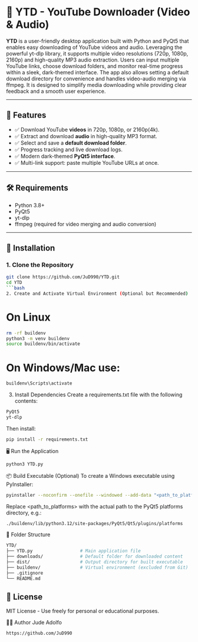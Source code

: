 # 🎥 YTD - YouTube Downloader (Video & Audio)

**YTD** is a user-friendly desktop application built with Python and PyQt5 that enables easy downloading of YouTube videos and audio. Leveraging the powerful yt-dlp library, it supports multiple video resolutions (720p, 1080p, 2160p) and high-quality MP3 audio extraction. Users can input multiple YouTube links, choose download folders, and monitor real-time progress within a sleek, dark-themed interface. The app also allows setting a default download directory for convenience and handles video-audio merging via ffmpeg. It is designed to simplify media downloading while providing clear feedback and a smooth user experience.

---

## 🚀 Features

- ✅ Download YouTube **videos** in 720p, 1080p, or 2160p(4k).
- ✅ Extract and download **audio** in high-quality MP3 format.
- ✅ Select and save a **default download folder**.
- ✅ Progress tracking and live download logs.
- ✅ Modern dark-themed **PyQt5 interface**.
- ✅ Multi-link support: paste multiple YouTube URLs at once.

---

## 🛠 Requirements

- Python 3.8+
- PyQt5
- yt-dlp
- ffmpeg (required for video merging and audio conversion)

---

## 🔧 Installation

### 1. Clone the Repository

```bash
git clone https://github.com/JuD990/YTD.git
cd YTD
```bash
2. Create and Activate Virtual Environment (Optional but Recommended)
```

# On Linux
```bash
rm -rf buildenv
python3 -m venv buildenv
source buildenv/bin/activate
```
# On Windows/Mac use:
```bash
buildenv\Scripts\activate
```

3. Install Dependencies
Create a requirements.txt file with the following contents:
```bash
PyQt5
yt-dlp
```

Then install:
```bash
pip install -r requirements.txt
```

🖥️ Run the Application
```bash
python3 YTD.py
```

📦 Build Executable (Optional)
To create a Windows executable using PyInstaller:
```bash
pyinstaller --noconfirm --onefile --windowed --add-data "<path_to_platforms>:platforms" YTD.py
```

Replace <path_to_platforms> with the actual path to the PyQt5 platforms directory, e.g.:
```bash
./buildenv/lib/python3.12/site-packages/PyQt5/Qt5/plugins/platforms
```

📁 Folder Structure
```bash
YTD/
├── YTD.py                  # Main application file
├── downloads/              # Default folder for downloaded content
├── dist/                   # Output directory for built executable
├── buildenv/               # Virtual environment (excluded from Git)
├── .gitignore
└── README.md
```

## 📃 License
MIT License - Use freely for personal or educational purposes.

🙋‍♂️ Author
Jude Adolfo
```bash
https://github.com/JuD990
```
